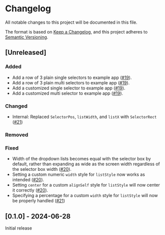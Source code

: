# Changelog

All notable changes to this project will be documented in this file.

The format is based on [Keep a Changelog](https://keepachangelog.com/en/1.1.0/),
and this project adheres to [Semantic Versioning](https://semver.org/spec/v2.0.0.html).

## [Unreleased]

### Added

- Add a row of 3 plain single selectors to example app ([#19](https://github.com/rhventures/react-native-dropdown-selector/pull/19)).
- Add a row of 3 plain multi selectors to example app ([#19](https://github.com/rhventures/react-native-dropdown-selector/pull/19)).
- Add a customized single selector to example app ([#19](https://github.com/rhventures/react-native-dropdown-selector/pull/19)).
- Add a customized multi selector to example app ([#19](https://github.com/rhventures/react-native-dropdown-selector/pull/19)).

### Changed

- Internal: Replaced `SelectorPos`, `listWidth`, and `listX` with `SelectorRect` ([#21](https://github.com/rhventures/react-native-dropdown-selector/pull/21))

### Removed

### Fixed

- Width of the dropdown lists becomes equal with the selector box by default, rather than expanding as wide as the screen width regardless of the selector box width ([#20](https://github.com/rhventures/react-native-dropdown-selector/pull/20)).
- Setting a custom numeric `width` style for `listStyle` now works as intended ([#20](https://github.com/rhventures/react-native-dropdown-selector/pull/20)).
- Setting `center` for a custom `alignSelf` style for `listStyle` will now center it correctly ([#20](https://github.com/rhventures/react-native-dropdown-selector/pull/20)).
- Specifying a percentage for a custom `width` style for `listStyle` will now be properly handled ([#21](https://github.com/rhventures/react-native-dropdown-selector/pull/21))

## [0.1.0] - 2024-06-28

Initial release